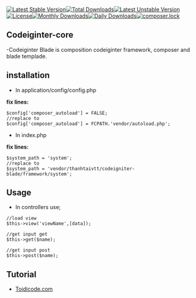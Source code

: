 [![Latest Stable Version](https://poser.pugx.org/thanhtaivtt/codeigniter-blade/v/stable)](https://packagist.org/packages/thanhtaivtt/codeigniter-blade)[![Total Downloads](https://poser.pugx.org/thanhtaivtt/codeigniter-blade/downloads)](https://packagist.org/packages/thanhtaivtt/codeigniter-blade)[![Latest Unstable Version](https://poser.pugx.org/thanhtaivtt/codeigniter-blade/v/unstable)](https://packagist.org/packages/thanhtaivtt/codeigniter-blade)[![License](https://poser.pugx.org/thanhtaivtt/codeigniter-blade/license)](https://packagist.org/packages/thanhtaivtt/codeigniter-blade)[![Monthly Downloads](https://poser.pugx.org/thanhtaivtt/codeigniter-blade/d/monthly)](https://packagist.org/packages/thanhtaivtt/codeigniter-blade)[![Daily Downloads](https://poser.pugx.org/thanhtaivtt/codeigniter-blade/d/daily)](https://packagist.org/packages/thanhtaivtt/codeigniter-blade)[![composer.lock](https://poser.pugx.org/thanhtaivtt/codeigniter-blade/composerlock)](https://packagist.org/packages/thanhtaivtt/codeigniter-blade)
## Codeiginter-core

-Codeiginter Blade is composition codeiginter framework, composer and blade templade.

## installation

- In application/config/config.php

 **fix lines:**

```
$config['composer_autoload'] = FALSE;
//replace to
$config['composer_autoload'] = FCPATH.'vendor/autoload.php';
```

- In index.php 

**fix lines:**

 ```
$system_path = 'system';
//replace to
$system_path = 'vendor/thanhtaivtt/codeigniter-blade/framework/system';
```

## Usage

- In controllers use;

```
//load view
$this->view('viewName',[data]);

//get input get
$this->get($name);

//get input post
$this->post($name);
```

## Tutorial

- [Toidicode.com](http://toidicode.com)
